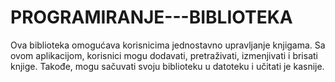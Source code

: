 # PROGRAMIRANJE---BIBLIOTEKA
Ova biblioteka omogućava korisnicima jednostavno upravljanje knjigama. Sa ovom aplikacijom, korisnici mogu dodavati, pretraživati, izmenjivati i brisati knjige. Takođe, mogu sačuvati svoju biblioteku u datoteku i učitati je kasnije.
